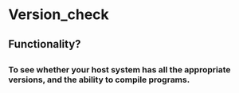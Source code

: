 # Version_check
<h2>Functionality?<h2>
<h3>
To see whether your host system has all the appropriate versions, and the ability to compile programs.</h3>